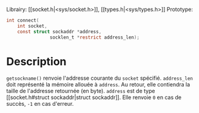 Librairy: [[socket.h|<sys/socket.h>]], [[types.h|<sys/types.h>]]
Prototype: 
```C
int connect(
	int socket,
	const struct sockaddr *address, 
				socklen_t *restrict address_len);
```
# Description
`getsockname()` renvoie l'addresse courante du `socket` spécifié.
`address_len` doit représenté la mémoire allouée à `address`. Au retour, elle contiendra la taille de l'addresse retournée (en byte).
`address` est de type [[socket.h#struct sockaddr|struct sockaddr]].
Elle renvoie `0` en cas de succès, `-1` en cas d'erreur.